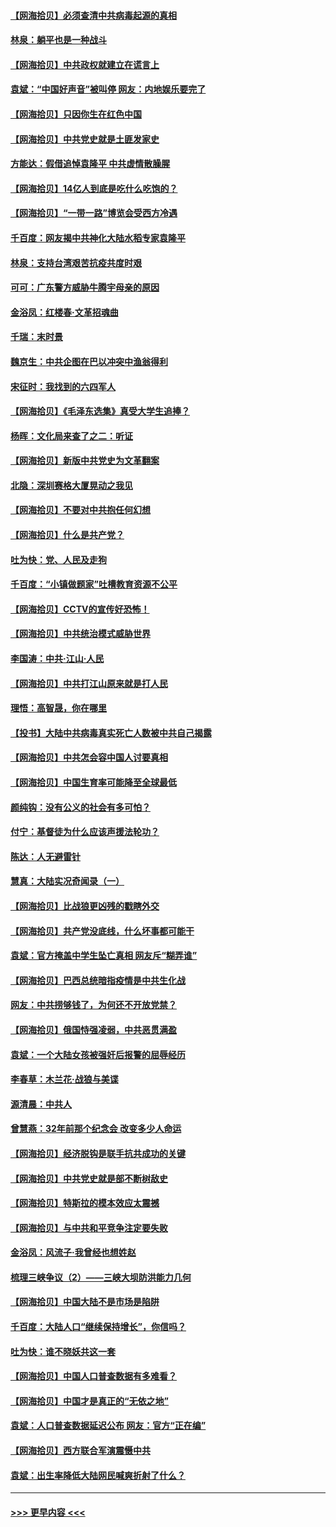 #### [【网海拾贝】必须查清中共病毒起源的真相](../pages/nsc993/n12984276.md?t=05301251) 
#### [林泉：躺平也是一种战斗](../pages/nsc993/n12984194.md?t=05301251) 
#### [【网海拾贝】中共政权就建立在谎言上](../pages/nsc993/n12981880.md?t=05301251) 
#### [袁斌：“中国好声音”被叫停 网友：内地娱乐要完了](../pages/nsc993/n12981826.md?t=05301251) 
#### [【网海拾贝】只因你生在红色中国](../pages/nsc993/n12979096.md?t=05301251) 
#### [【网海拾贝】中共党史就是土匪发家史](../pages/nsc993/n12976478.md?t=05301251) 
#### [方能达：假借追悼袁隆平 中共虚情散臊腥](../pages/nsc993/n12976396.md?t=05301251) 
#### [【网海拾贝】14亿人到底是吃什么吃饱的？](../pages/nsc993/n12974125.md?t=05301251) 
#### [【网海拾贝】“一带一路”博览会受西方冷遇](../pages/nsc993/n12971787.md?t=05301251) 
#### [千百度：网友揭中共神化大陆水稻专家袁隆平](../pages/nsc993/n12971733.md?t=05301251) 
#### [林泉：支持台湾艰苦抗疫共度时艰](../pages/nsc993/n12971350.md?t=05301251) 
#### [可可：广东警方威胁牛腾宇母亲的原因](../pages/nsc993/n12971100.md?t=05301251) 
#### [金浴凤：红楼春·文革招魂曲](../pages/nsc993/n12970354.md?t=05301251) 
#### [千瑞：末时景](../pages/nsc993/n12970337.md?t=05301251) 
#### [魏京生：中共企图在巴以冲突中渔翁得利](../pages/nsc993/n12970286.md?t=05301251) 
#### [宋征时：我找到的六四军人](../pages/nsc993/n12970213.md?t=05301251) 
#### [【网海拾贝】《毛泽东选集》真受大学生追捧？](../pages/nsc993/n12968779.md?t=05301251) 
#### [杨晖：文化局来查了之二：听证](../pages/nsc993/n12966528.md?t=05301251) 
#### [【网海拾贝】新版中共党史为文革翻案](../pages/nsc993/n12967526.md?t=05301251) 
#### [北隐：深圳赛格大厦晃动之我见](../pages/nsc993/n12967393.md?t=05301251) 
#### [【网海拾贝】不要对中共抱任何幻想](../pages/nsc993/n12965222.md?t=05301251) 
#### [【网海拾贝】什么是共产党？](../pages/nsc993/n12962781.md?t=05301251) 
#### [吐为快：党、人民及走狗](../pages/nsc993/n12962747.md?t=05301251) 
#### [千百度：“小镇做题家”吐槽教育资源不公平](../pages/nsc993/n12962705.md?t=05301251) 
#### [【网海拾贝】CCTV的宣传好恐怖！](../pages/nsc993/n12959984.md?t=05301251) 
#### [【网海拾贝】中共统治模式威胁世界](../pages/nsc993/n12957622.md?t=05301251) 
#### [李国涛：中共‧江山‧人民](../pages/nsc993/n12957502.md?t=05301251) 
#### [【网海拾贝】中共打江山原来就是打人民](../pages/nsc993/n12954345.md?t=05301251) 
#### [理悟：高智晟，你在哪里](../pages/nsc993/n12953115.md?t=05301251) 
#### [【投书】大陆中共病毒真实死亡人数被中共自己揭露](../pages/nsc993/n12953050.md?t=05301251) 
#### [【网海拾贝】中共怎会容中国人讨要真相](../pages/nsc993/n12952161.md?t=05301251) 
#### [【网海拾贝】中国生育率可能降至全球最低](../pages/nsc993/n12948793.md?t=05301251) 
#### [颜纯钩：没有公义的社会有多可怕？](../pages/nsc993/n12947626.md?t=05301251) 
#### [付宁：基督徒为什么应该声援法轮功？](../pages/nsc993/n12947233.md?t=05301251) 
#### [陈达：人无避雷针](../pages/nsc993/n12947098.md?t=05301251) 
#### [慧真：大陆实况奇闻录（一）](../pages/nsc993/n12945811.md?t=05301251) 
#### [【网海拾贝】比战狼更凶残的戳瞎外交](../pages/nsc993/n12945717.md?t=05301251) 
#### [【网海拾贝】共产党没底线，什么坏事都可能干](../pages/nsc993/n12942090.md?t=05301251) 
#### [袁斌：官方掩盖中学生坠亡真相 网友斥“糊弄谁”](../pages/nsc993/n12942029.md?t=05301251) 
#### [【网海拾贝】巴西总统暗指疫情是中共生化战](../pages/nsc993/n12938999.md?t=05301251) 
#### [网友：中共捞够钱了，为何还不开放党禁？](../pages/nsc993/n12938952.md?t=05301251) 
#### [【网海拾贝】俄国恃强凌弱，中共恶贯满盈](../pages/nsc993/n12936626.md?t=05301251) 
#### [袁斌：一个大陆女孩被强奸后报警的屈辱经历](../pages/nsc993/n12936547.md?t=05301251) 
#### [李春草：木兰花·战狼与美谍](../pages/nsc993/n12935995.md?t=05301251) 
#### [源清晨：中共人](../pages/nsc993/n12935589.md?t=05301251) 
#### [曾慧燕：32年前那个纪念会 改变多少人命运](../pages/nsc993/n12934233.md?t=05301251) 
#### [【网海拾贝】经济脱钩是联手抗共成功的关键](../pages/nsc993/n12934176.md?t=05301251) 
#### [【网海拾贝】中共党史就是部不断树敌史](../pages/nsc993/n12932844.md?t=05301251) 
#### [【网海拾贝】特斯拉的模本效应太震撼](../pages/nsc993/n12925626.md?t=05301251) 
#### [【网海拾贝】与中共和平竞争注定要失败](../pages/nsc993/n12923326.md?t=05301251) 
#### [金浴凤：风流子‧我曾经也想姓赵](../pages/nsc993/n12920911.md?t=05301251) 
#### [梳理三峡争议（2）——三峡大坝防洪能力几何](../pages/nsc993/n12920173.md?t=05301251) 
#### [【网海拾贝】中国大陆不是市场是陷阱](../pages/nsc993/n12920143.md?t=05301251) 
#### [千百度：大陆人口“继续保持增长”，你信吗？](../pages/nsc993/n12918946.md?t=05301251) 
#### [吐为快：谁不晓妖共这一套](../pages/nsc993/n12918941.md?t=05301251) 
#### [【网海拾贝】中国人口普查数据有多难看？](../pages/nsc993/n12917822.md?t=05301251) 
#### [【网海拾贝】中国才是真正的“无依之地”](../pages/nsc993/n12915845.md?t=05301251) 
#### [袁斌：人口普查数据延迟公布 网友：官方“正在编”](../pages/nsc993/n12915748.md?t=05301251) 
#### [【网海拾贝】西方联合军演震慑中共](../pages/nsc993/n12913466.md?t=05301251) 
#### [袁斌：出生率降低大陆网民喊爽折射了什么？](../pages/nsc993/n12913365.md?t=05301251) 

----
#### [ >>> 更早内容 <<< ](../indexes/nsc993-earlier.md)
